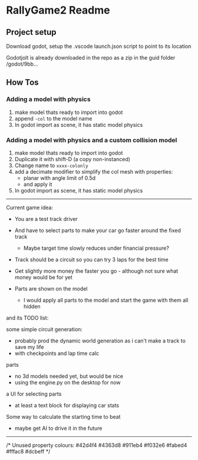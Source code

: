 # RallyGame2 Readme

## Project setup

Download godot, setup the .vscode launch.json script to point to its location

Godotjolt is already downloaded in the repo as a zip in the guid folder /godot/9bb...


## How Tos

### Adding a model with physics
1. make model thats ready to import into godot
1. append `-col` to the model name
1. In godot import as scene, it has static model physics

### Adding a model with physics and a custom collision model
1. make model thats ready to import into godot
1. Duplicate it with shift-D (a copy non-instanced)
1. Change name to `xxxx-colonly`
1. add a decimate modifier to simplify the col mesh with properties:
   - planar with angle limit of 0.5d
   - and apply it
1. In godot import as scene, it has static model physics


----

Current game idea:

- You are a test track driver
- And have to select parts to make your car go faster around the fixed track
  - Maybe target time slowly reduces under financial pressure?

- Track should be a circuit so you can try 3 laps for the best time

- Get slightly more money the faster you go - although not sure what money would be for yet

- Parts are shown on the model
  - I would apply all parts to the model and start the game with them all hidden

and its TODO list:

some simple circuit generation:
- probably prod the dynamic world generation as i can't make a track to save my life
- with checkpoints and lap time calc

parts
- no 3d models needed yet, but would be nice
- using the engine.py on the desktop for now

a UI for selecting parts
- at least a text block for displaying car stats

Some way to calculate the starting time to beat
- maybe get AI to drive it in the future

---

/*
Unused property colours:
#42d4f4
#4363d8
#911eb4
#f032e6
#fabed4
#fffac8
#dcbeff
*/
